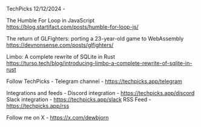TechPicks 12/12/2024 -

The Humble For Loop in JavaScript
https://blog.startifact.com/posts/humble-for-loop-js/

The return of GLFighters: porting a 23-year-old game to WebAssembly
https://devnonsense.com/posts/glfighters/

Limbo: A complete rewrite of SQLite in Rust
https://turso.tech/blog/introducing-limbo-a-complete-rewrite-of-sqlite-in-rust

Follow TechPicks -
Telegram channel - https://techpicks.app/telegram

Integrations and feeds -
Discord integration - https://techpicks.app/discord
Slack integration - https://techpicks.app/slack
RSS Feed - https://techpicks.app/rss

Follow me on X - https://x.com/dewbjorn